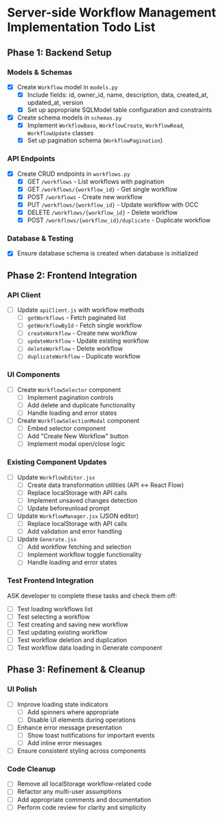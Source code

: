 # Server-side Workflow Management Implementation Todo List

## Phase 1: Backend Setup

### Models & Schemas

-   [x] Create `Workflow` model in `models.py`
    -   [x] Include fields: id, owner_id, name, description, data, created_at, updated_at, version
    -   [x] Set up appropriate SQLModel table configuration and constraints
-   [x] Create schema models in `schemas.py`
    -   [x] Implement `WorkflowBase`, `WorkflowCreate`, `WorkflowRead`, `WorkflowUpdate` classes
    -   [x] Set up pagination schema (`WorkflowPagination`)

### API Endpoints

-   [x] Create CRUD endpoints in `workflows.py`
    -   [x] GET `/workflows` - List workflows with pagination
    -   [x] GET `/workflows/{workflow_id}` - Get single workflow
    -   [x] POST `/workflows` - Create new workflow
    -   [x] PUT `/workflows/{workflow_id}` - Update workflow with OCC
    -   [x] DELETE `/workflows/{workflow_id}` - Delete workflow
    -   [x] POST `/workflows/{workflow_id}/duplicate` - Duplicate workflow

### Database & Testing

-   [x] Ensure database schema is created when database is initialized

## Phase 2: Frontend Integration

### API Client

-   [ ] Update `apiClient.js` with workflow methods
    -   [ ] `getWorkflows` - Fetch paginated list
    -   [ ] `getWorkflowById` - Fetch single workflow
    -   [ ] `createWorkflow` - Create new workflow
    -   [ ] `updateWorkflow` - Update existing workflow
    -   [ ] `deleteWorkflow` - Delete workflow
    -   [ ] `duplicateWorkflow` - Duplicate workflow

### UI Components

-   [ ] Create `WorkflowSelector` component
    -   [ ] Implement pagination controls
    -   [ ] Add delete and duplicate functionality
    -   [ ] Handle loading and error states
-   [ ] Create `WorkflowSelectionModal` component
    -   [ ] Embed selector component
    -   [ ] Add "Create New Workflow" button
    -   [ ] Implement modal open/close logic

### Existing Component Updates

-   [ ] Update `WorkflowEditor.jsx`
    -   [ ] Create data transformation utilities (API ↔ React Flow)
    -   [ ] Replace localStorage with API calls
    -   [ ] Implement unsaved changes detection
    -   [ ] Update beforeunload prompt
-   [ ] Update `WorkflowManager.jsx` (JSON editor)
    -   [ ] Replace localStorage with API calls
    -   [ ] Add validation and error handling
-   [ ] Update `Generate.jsx`
    -   [ ] Add workflow fetching and selection
    -   [ ] Implement workflow toggle functionality
    -   [ ] Handle loading and error states

### Test Frontend Integration

ASK developer to complete these tasks and check them off:

-   [ ] Test loading workflows list
-   [ ] Test selecting a workflow
-   [ ] Test creating and saving new workflow
-   [ ] Test updating existing workflow
-   [ ] Test workflow deletion and duplication
-   [ ] Test workflow data loading in Generate component

## Phase 3: Refinement & Cleanup

### UI Polish

-   [ ] Improve loading state indicators
    -   [ ] Add spinners where appropriate
    -   [ ] Disable UI elements during operations
-   [ ] Enhance error message presentation
    -   [ ] Show toast notifications for important events
    -   [ ] Add inline error messages
-   [ ] Ensure consistent styling across components

### Code Cleanup

-   [ ] Remove all localStorage workflow-related code
-   [ ] Refactor any multi-user assumptions
-   [ ] Add appropriate comments and documentation
-   [ ] Perform code review for clarity and simplicity
